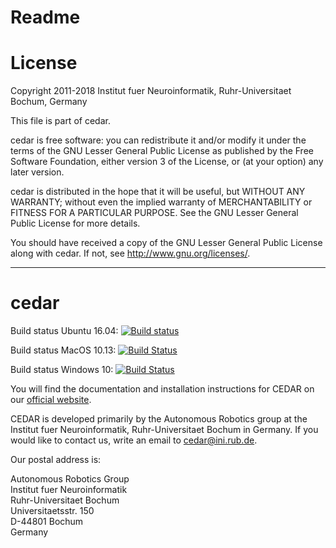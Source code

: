 Readme
======

# License

Copyright 2011-2018 Institut fuer Neuroinformatik, Ruhr-Universitaet Bochum, Germany
 
This file is part of cedar.

cedar is free software: you can redistribute it and/or modify it under the
terms of the GNU Lesser General Public License as published by the Free
Software Foundation, either version 3 of the License, or (at your option) any
later version.

cedar is distributed in the hope that it will be useful, but WITHOUT ANY
WARRANTY; without even the implied warranty of MERCHANTABILITY or FITNESS FOR A
PARTICULAR PURPOSE. See the GNU Lesser General Public License for more details.

You should have received a copy of the GNU Lesser General Public License along
with cedar. If not, see <http://www.gnu.org/licenses/>.

---

# cedar

Build status Ubuntu 16.04: [![Build status](https://dev.azure.com/ini-cedar/cedar/_apis/build/status/ubuntu1604)](https://dev.azure.com/ini-cedar/cedar/_build/latest?definitionId=11)

Build status MacOS 10.13: [![Build Status](https://dev.azure.com/ini-cedar/cedar/_apis/build/status/macos1013)](https://dev.azure.com/ini-cedar/cedar/_build/latest?definitionId=5)

Build status Windows 10: [![Build Status](https://dev.azure.com/ini-cedar/cedar/_apis/build/status/win10)](https://dev.azure.com/ini-cedar/cedar/_build/latest?definitionId=7)

You will find the documentation and installation instructions for CEDAR on our
[official website](https://cedar.ini.rub.de).

CEDAR is developed primarily by the Autonomous Robotics group at the Institut
fuer Neuroinformatik, Ruhr-Universitaet Bochum in Germany. If you would like to
contact us, write an email to cedar@ini.rub.de.

Our postal address is:

Autonomous Robotics Group  
Institut fuer Neuroinformatik  
Ruhr-Universitaet Bochum  
Universitaetsstr. 150  
D-44801 Bochum  
Germany
